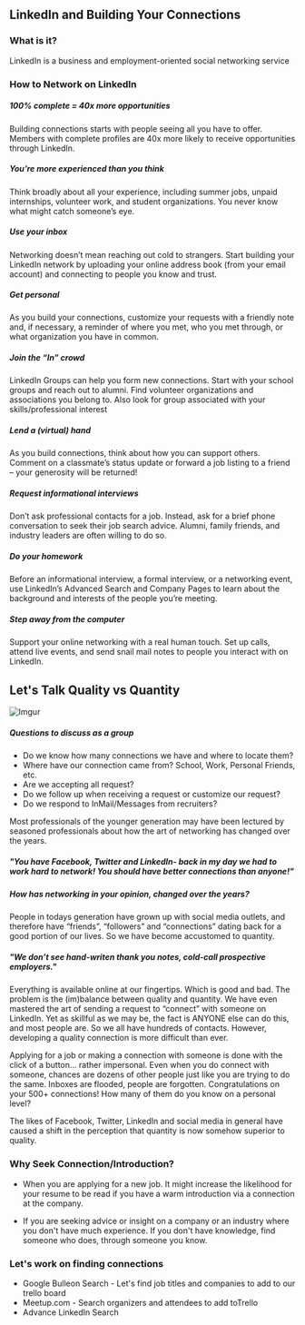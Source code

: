 ## LinkedIn and Building Your Connections
### What is it? 
LinkedIn is a business and employment-oriented social networking service

### How to Network on LinkedIn
##### 100% complete = 40x more opportunities
Building connections starts with people seeing all you have to offer. Members with complete profiles are 40x more likely to receive opportunities through LinkedIn.

##### You’re more experienced than you think
Think broadly about all your experience, including summer jobs, unpaid internships, volunteer work, and student organizations. You never know what might catch someone’s eye.

##### Use your inbox
Networking doesn’t mean reaching out cold to strangers. Start building your LinkedIn network by uploading your online address book (from your email account) and connecting to people you know and trust.

##### Get personal
As you build your connections, customize your requests with a friendly note and, if necessary, a reminder of where you met, who you met through, or what organization you have in common.

##### Join the “In” crowd
LinkedIn Groups can help you form new connections. Start with your school groups and reach out to alumni. Find volunteer organizations and associations you belong to. Also look for group associated with your skills/professional interest

##### Lend a (virtual) hand
As you build connections, think about how you can support others. Comment on a classmate’s status update or forward a job listing to a friend – your generosity will be returned!

##### Request informational interviews
Don’t ask professional contacts for a job. Instead, ask for a brief phone conversation to seek their job search advice. Alumni, family friends, and industry leaders are often willing to do so.

##### Do your homework
Before an informational interview, a formal interview, or a networking
event, use LinkedIn’s Advanced Search and Company Pages to learn about the background and interests of the people you’re meeting. 

##### Step away from the computer
Support your online networking with a real human touch. Set up calls,
attend live events, and send snail mail notes to people you interact
with on LinkedIn.

## Let's Talk Quality vs Quantity
![Imgur](https://i.imgur.com/p4kS51f.jpg)

##### Questions to discuss as a group

* Do we know how many connections we have and where to locate them?
* Where have our connection came from? School, Work, Personal Friends, etc.
* Are we accepting all request?
* Do we follow up when receiving a request or customize our request?
* Do we respond to InMail/Messages from recruiters?

Most professionals of the younger generation may have been lectured by  seasoned professionals about how the art of networking has changed over the years.

##### "You have Facebook, Twitter and LinkedIn- back in my day we had to work hard to network! You should have better connections than anyone!"

##### How has networking in your opinion, changed over the years?

People in todays generation have grown up with social media outlets, and therefore have “friends”, “followers” and “connections” dating back for a good portion of our lives. So we have become accustomed to quantity.

##### "We don’t see hand-writen thank you notes, cold-call prospective employers."

Everything is available online at our fingertips. Which is good and bad. The problem is the (im)balance between quality and quantity.
We have even mastered the art of sending a request to “connect” with someone on LinkedIn. Yet as skillful as we may be, the fact is ANYONE else can do this, and most people are. So we all have hundreds of contacts. However, developing a quality connection is more difficult than ever.

Applying for a job or making a connection with someone is done with the click of a button... rather impersonal. Even when you do connect with someone, chances are dozens of other people just like you are trying to do the same. Inboxes are flooded, people are forgotten. Congratulations on your 500+ connections! How many of them do you know on a personal level?

The likes of Facebook, Twitter, LinkedIn and social media in general have caused a shift in the perception that quantity is now somehow superior to quality.

### Why Seek Connection/Introduction?

* When you are applying for a new job. It might increase the likelihood for your resume to be read if you have a warm introduction via a connection at the company.

* If you are seeking advice or insight on a company or an industry where you don't have much experience. If you don't have knowledge, find someone who does, through someone you know.

### Let's work on finding connections
* Google Bulleon Search - Let's find job titles and companies to add to our trello board
* Meetup.com - Search organizers and attendees to add toTrello
* Advance LinkedIn Search
